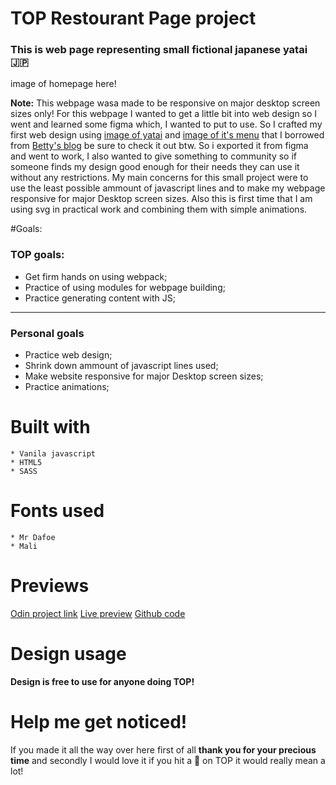 # TOP Restourant Page project

###  This is web page representing small fictional japanese yatai 🇯🇵

image of homepage here!

**Note:** 
This webpage wasa made to be responsive on major desktop screen sizes only!
For this webpage I wanted to get a little bit into web design so I went and learned some figma which, 
I wanted to put to use. So I crafted my first web design using [image of yatai](https://images.squarespace-cdn.com/content/v1/50466cffe4b09c5c216a7a1d/1624801928589-P92HUSGX6F5IHYL1ASF2/WhatsApp+Image+2021-04-08+at+12.44.31.jpeg?format=750w;)
and [image of it's menu](https://images.squarespace-cdn.com/content/v1/50466cffe4b09c5c216a7a1d/1624803286161-0IM3SKV3NJC9CDKUK067/WhatsApp+Image+2021-04-08+at+12.44.32.jpeg?format=750w;)
that I borrowed from [Betty's blog](https://www.guobetty.com/blog/2021/6/22/blender-self-learning-one-month-progress;) be sure to check it out btw. So i exported it from figma 
and went to work, I also wanted to give something to community so if someone finds my design good enough for their needs they can use it without any restrictions. My main concerns 
for this small project were to use the least possible ammount of javascript lines and to make my webpage responsive for major Desktop screen sizes. Also this is first time that 
I am using svg in practical work and combining them with simple animations.

 #Goals:

### TOP goals:

   * Get firm hands on using webpack;
   * Practice of using modules for webpage building;
   * Practice generating content with JS;
---
### Personal goals

   * Practice web design;
   * Shrink down ammount of javascript lines used;
   * Make website responsive for major Desktop screen sizes;
   * Practice animations;

# Built with

    * Vanila javascript
    * HTML5
    * SASS

# Fonts used
 
    * Mr Dafoe
    * Mali

# Previews
    
[Odin project link]()
[Live preview]()
[Github code](https://github.com/LukaNikcevic77/Restaurant-page)

# Design usage

**Design is free to use for anyone doing TOP!**

# Help me get noticed!

If you made it all the way over here first of all **thank you for your precious time** and secondly I would love it if you hit a 🌟 on TOP it would really mean a lot!
